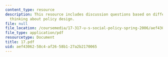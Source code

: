 ```yaml
---
content_type: resource
description: This resource includes discussion questions based on different ways of
  thinking about policy design.
file: null
file_location: /coursemedia/17-317-u-s-social-policy-spring-2006/aef4306258c4af2658b127a2b2170065_17.pdf
file_type: application/pdf
resourcetype: Document
title: 17.pdf
uid: aef43062-58c4-af26-58b1-27a2b2170065
---
```

